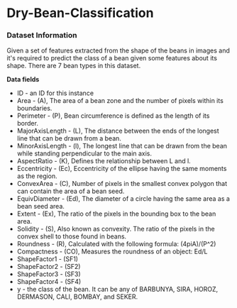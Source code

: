 # Dry-Bean-Classification
### Dataset Information

Given a set of features extracted from the shape of the beans in images and  it's required to predict the class of a bean given some features about its shape.
There are 7 bean types in this dataset.

**Data fields**
- ID - an ID for this instance
- Area - (A), The area of a bean zone and the number of pixels within its boundaries.
- Perimeter - (P), Bean circumference is defined as the length of its border.
- MajorAxisLength - (L), The distance between the ends of the longest line that can be drawn from a bean.
- MinorAxisLength - (l), The longest line that can be drawn from the bean while standing perpendicular to the main axis.
- AspectRatio - (K), Defines the relationship between L and l.
- Eccentricity - (Ec), Eccentricity of the ellipse having the same moments as the region.
- ConvexArea - (C), Number of pixels in the smallest convex polygon that can contain the area of a bean seed.
- EquivDiameter - (Ed), The diameter of a circle having the same area as a bean seed area.
- Extent - (Ex), The ratio of the pixels in the bounding box to the bean area.
- Solidity - (S), Also known as convexity. The ratio of the pixels in the convex shell to those found in beans.
- Roundness - (R), Calculated with the following formula: (4piA)/(P^2)
- Compactness - (CO), Measures the roundness of an object: Ed/L
- ShapeFactor1 - (SF1)
- ShapeFactor2 - (SF2)
- ShapeFactor3 - (SF3)
- ShapeFactor4 - (SF4)
- y - the class of the bean. It can be any of BARBUNYA, SIRA, HOROZ, DERMASON, CALI, BOMBAY, and SEKER.
